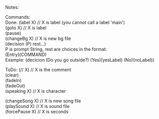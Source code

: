 Notes:  
  
Commands:  
Done:
(label X) // X is label (you cannot call a label 'main')  
(goto X) // X is label  
(pause)  
(changeBg X) // X is new bg file  
(decision (P) rest...)  
P is prompt String, rest are choices in the format:  
(Entry)(COMMAND)  
Example: (decicion (Do you go outside?) (Yes)(yesLabel) (No)(noLabel))  

ToDo:
(// X) // X is the comment  
(clear)  
(fadeIn)  
(fadeOut)  
(speaking X) // X is character  
  
(changeSong X) // X is new song file  
(playSound X) // X is sound file  
(forcePause X) // X is seconds  
